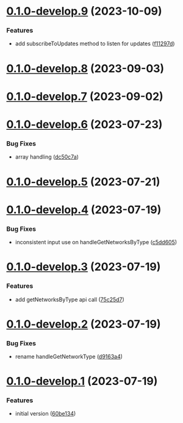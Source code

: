 # [0.1.0-develop.9](https://git.lumeweb.com/LumeWeb/kernel-network-registry/compare/v0.1.0-develop.8...v0.1.0-develop.9) (2023-10-09)


### Features

* add subscribeToUpdates method to listen for updates ([f11297d](https://git.lumeweb.com/LumeWeb/kernel-network-registry/commit/f11297d5cd0dc06d0f7ed5b43cf1b5d939596b7a))

# [0.1.0-develop.8](https://git.lumeweb.com/LumeWeb/kernel-network-registry/compare/v0.1.0-develop.7...v0.1.0-develop.8) (2023-09-03)

# [0.1.0-develop.7](https://git.lumeweb.com/LumeWeb/kernel-network-registry/compare/v0.1.0-develop.6...v0.1.0-develop.7) (2023-09-02)

# [0.1.0-develop.6](https://git.lumeweb.com/LumeWeb/kernel-network-registry/compare/v0.1.0-develop.5...v0.1.0-develop.6) (2023-07-23)


### Bug Fixes

* array handling ([dc50c7a](https://git.lumeweb.com/LumeWeb/kernel-network-registry/commit/dc50c7a068b03b6c48a72884693e1989e9ba9dec))

# [0.1.0-develop.5](https://git.lumeweb.com/LumeWeb/kernel-network-registry/compare/v0.1.0-develop.4...v0.1.0-develop.5) (2023-07-21)

# [0.1.0-develop.4](https://git.lumeweb.com/LumeWeb/kernel-network-registry/compare/v0.1.0-develop.3...v0.1.0-develop.4) (2023-07-19)


### Bug Fixes

* inconsistent input use on handleGetNetworksByType ([c5dd605](https://git.lumeweb.com/LumeWeb/kernel-network-registry/commit/c5dd60557129586fc0c0afb1a0f2c93e28deebcf))

# [0.1.0-develop.3](https://git.lumeweb.com/LumeWeb/kernel-network-registry/compare/v0.1.0-develop.2...v0.1.0-develop.3) (2023-07-19)


### Features

* add getNetworksByType api call ([75c25d7](https://git.lumeweb.com/LumeWeb/kernel-network-registry/commit/75c25d7cab1240d6f2b194af9f262f76f98c6b48))

# [0.1.0-develop.2](https://git.lumeweb.com/LumeWeb/kernel-network-registry/compare/v0.1.0-develop.1...v0.1.0-develop.2) (2023-07-19)


### Bug Fixes

* rename handleGetNetworkType ([d9163a4](https://git.lumeweb.com/LumeWeb/kernel-network-registry/commit/d9163a4e530745d36a26ea8cbad5fb8ef35c3b93))

# [0.1.0-develop.1](https://git.lumeweb.com/LumeWeb/kernel-network-registry/compare/v0.0.1...v0.1.0-develop.1) (2023-07-19)


### Features

* initial version ([60be134](https://git.lumeweb.com/LumeWeb/kernel-network-registry/commit/60be1346596c3413134d97dd195567ba2a2e5314))

